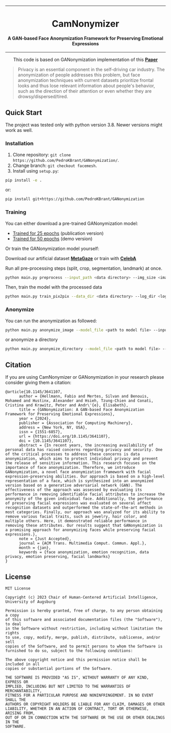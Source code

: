 <div align="center">

______________________________________________________________________
# CamNonymizer

#### A GAN-based Face Anonymization Framework for Preserving Emotional Expressions
______________________________________________________________________
 This code is based on GANonymization implementation of this [**Paper**](https://dl.acm.org/doi/10.1145/3641107)

</div>

> Privacy is an essential component in the self-driving car industry. The anonymization of people addresses this problem, but face anonymization techniques with current datasets prioritize frontal looks and thus lose relevant information about people's behavior, such as the direction of their attention or even whether they are drowsy/dispersed/tired.

## Quick Start

The project was tested only with python version 3.8. Newer versions might work as well.

### Installation

1. Clone repository: `git clone https://github.com/PedroKBrant/GANonymization/`.
2. Change branch: `git checkout facemesh`.
3. Install using `setup.py`:

```bash
pip install -e .
```

or:

```bash
pip install git+https://github.com/PedroKBrant/GANonymization
```

### Training

You can either download a pre-trained GANonymization model:

* [Trained for 25 epochs](https://mediastore.rz.uni-augsburg.de/get/NsLjQYey65/) (publication version)
* [Trained for 50 epochs](https://mediastore.rz.uni-augsburg.de/get/Sfle_etB1D/) (demo version)

Or train the GANonymization model yourself:

Download our artificial dataset [**MetaGaze**](https://zenodo.org/records/13345194)
or train with [**CelebA**](https://mmlab.ie.cuhk.edu.hk/projects/CelebA.html)

Run all pre-processing steps (split, crop, segmentation, landmark) at once.
```bash
python main.py preprocess --input_path <data directory> --img_size <image size> --output_dir <output directory> --num_workers <num_workers>
```
Then, train the model with the processed data

```bash
python main.py train_pix2pix --data_dir <data directory> --log_dir <log directory> --models_dir <models directory> --output_dir <output directory> --dataset_name <name of the dataset>
```

### Anonymize

You can run the anonymization as followed:

```bash
python main.py anonymize_image --model_file <path to model file> --input_file <image file> --output_file <output file>
```
or anonymize a directory

```bash
python main.py anonymize_directory --model_file <path to model file> --input_directory <data directory> --output_directory <data directory>
```
 
## Citation

If you are using CamNonymizer or GANonymization in your research please consider giving them a citation:

```
@article{10.1145/3641107,
      author = {Hellmann, Fabio and Mertes, Silvan and Benouis, Mohamed and Hustinx, Alexander and Hsieh, Tzung-Chien and Conati, Cristina and Krawitz, Peter and Andr\'{e}, Elisabeth},
      title = {GANonymization: A GAN-based Face Anonymization Framework for Preserving Emotional Expressions},
      year = {2024},
      publisher = {Association for Computing Machinery},
      address = {New York, NY, USA},
      issn = {1551-6857},
      url = {https://doi.org/10.1145/3641107},
      doi = {10.1145/3641107},
      abstract = {In recent years, the increasing availability of personal data has raised concerns regarding privacy and security. One of the critical processes to address these concerns is data anonymization, which aims to protect individual privacy and prevent the release of sensitive information. This research focuses on the importance of face anonymization. Therefore, we introduce GANonymization, a novel face anonymization framework with facial expression-preserving abilities. Our approach is based on a high-level representation of a face, which is synthesized into an anonymized version based on a generative adversarial network (GAN). The effectiveness of the approach was assessed by evaluating its performance in removing identifiable facial attributes to increase the anonymity of the given individual face. Additionally, the performance of preserving facial expressions was evaluated on several affect recognition datasets and outperformed the state-of-the-art methods in most categories. Finally, our approach was analyzed for its ability to remove various facial traits, such as jewelry, hair color, and multiple others. Here, it demonstrated reliable performance in removing these attributes. Our results suggest that GANonymization is a promising approach for anonymizing faces while preserving facial expressions.},
      note = {Just Accepted},
      journal = {ACM Trans. Multimedia Comput. Commun. Appl.},
      month = {jan},
      keywords = {face anonymization, emotion recognition, data privacy, emotion preserving, facial landmarks}
}
```

## License

```
MIT License

Copyright (c) 2023 Chair of Human-Centered Artificial Intelligence, University of Augsburg

Permission is hereby granted, free of charge, to any person obtaining a copy
of this software and associated documentation files (the "Software"), to deal
in the Software without restriction, including without limitation the rights
to use, copy, modify, merge, publish, distribute, sublicense, and/or sell
copies of the Software, and to permit persons to whom the Software is
furnished to do so, subject to the following conditions:

The above copyright notice and this permission notice shall be included in all
copies or substantial portions of the Software.

THE SOFTWARE IS PROVIDED "AS IS", WITHOUT WARRANTY OF ANY KIND, EXPRESS OR
IMPLIED, INCLUDING BUT NOT LIMITED TO THE WARRANTIES OF MERCHANTABILITY,
FITNESS FOR A PARTICULAR PURPOSE AND NONINFRINGEMENT. IN NO EVENT SHALL THE
AUTHORS OR COPYRIGHT HOLDERS BE LIABLE FOR ANY CLAIM, DAMAGES OR OTHER
LIABILITY, WHETHER IN AN ACTION OF CONTRACT, TORT OR OTHERWISE, ARISING FROM,
OUT OF OR IN CONNECTION WITH THE SOFTWARE OR THE USE OR OTHER DEALINGS IN THE
SOFTWARE.
```

